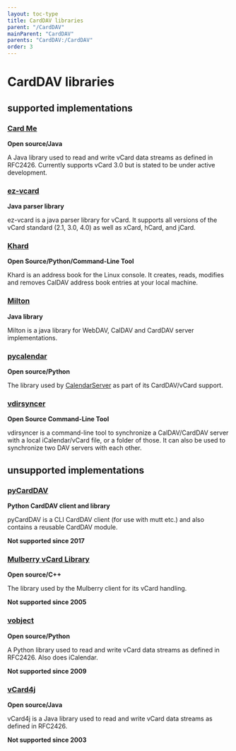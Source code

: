 ```yaml
---
layout: toc-type
title: CardDAV libraries
parent: "/CardDAV"
mainParent: "CardDAV"
parents: "CardDAV:/CardDAV"
order: 3
---
```


# CardDAV libraries

##  supported implementations

### [Card Me](https://sourceforge.net/projects/cardme/)
**Open source/Java**

A Java library used to read and write vCard data streams as defined in RFC2426. Currently supports vCard 3.0 but is stated to be under active development.

### [ez-vcard](https://github.com/mangstadt/ez-vcard)
**Java parser library**

ez-vcard is a java parser library for vCard. It supports all versions of the vCard standard (2.1, 3.0, 4.0) as well as xCard, hCard, and jCard.

### [Khard](https://github.com/scheibler/khard)
**Open Source/Python/Command-Line Tool**

Khard is an address book for the Linux console. It creates, reads, modifies and removes CalDAV address book entries at your local machine.

### [Milton](http://milton.io/)
**Java library**

Milton is a java library for WebDAV, CalDAV and CardDAV server implementations.

### [pycalendar](https://www.calendarserver.org/PyCalendar.html)
**Open source/Python**

The library used by [CalendarServer](https://www.calendarserver.org) as part of its CardDAV/vCard support.

### [vdirsyncer](https://github.com/pimutils/vdirsyncer)
**Open Source Command-Line Tool**

vdirsyncer is a command-line tool to synchronize a CalDAV/CardDAV server with a local iCalendar/vCard file, or a folder of those. It can also be used to synchronize two DAV servers with each other.

##  unsupported implementations

### [pyCardDAV](http://lostpackets.de/pycarddav/)
**Python CardDAV client and library**

pyCardDAV is a CLI CardDAV client (for use with mutt etc.) and also contains a reusable CardDAV module.

**Not supported since 2017**

### [Mulberry vCard Library](http://trac.mulberrymail.com/repos/browser/vCard)
**Open source/C++**

The library used by the Mulberry client for its vCard handling.

**Not supported since 2005**

### [vobject](http://vobject.skyhouseconsulting.com/)
**Open source/Python**

A Python library used to read and write vCard data streams as defined in RFC2426. Also does iCalendar.

**Not supported since 2009**

### [vCard4j](http://vcard4j.sourceforge.net/)
**Open source/Java**

vCard4j is a Java library used to read and write vCard data streams as defined in RFC2426.

**Not supported since 2003**
